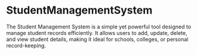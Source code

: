 # StudentManagementSystem
The Student Management System is a simple yet powerful tool designed to manage student records efficiently. It allows users to add, update, delete, and view student details, making it ideal for schools, colleges, or personal record-keeping.
